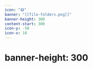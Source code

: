 ```yaml
---
icon: "😷"
banner: "[[file-folders.png]]"
banner-height: 300
content-start: 300
icon-y: -50
icon-x: 10
---
```

# banner-height: 300


